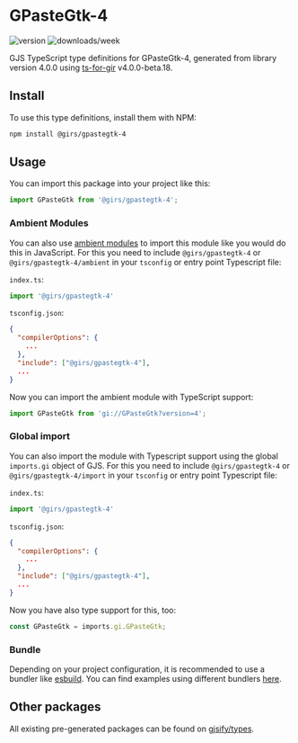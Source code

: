 
# GPasteGtk-4

![version](https://img.shields.io/npm/v/@girs/gpastegtk-4)
![downloads/week](https://img.shields.io/npm/dw/@girs/gpastegtk-4)


GJS TypeScript type definitions for GPasteGtk-4, generated from library version 4.0.0 using [ts-for-gir](https://github.com/gjsify/ts-for-gir) v4.0.0-beta.18.


## Install

To use this type definitions, install them with NPM:
```bash
npm install @girs/gpastegtk-4
```

## Usage

You can import this package into your project like this:
```ts
import GPasteGtk from '@girs/gpastegtk-4';
```

### Ambient Modules

You can also use [ambient modules](https://github.com/gjsify/ts-for-gir/tree/main/packages/cli#ambient-modules) to import this module like you would do this in JavaScript.
For this you need to include `@girs/gpastegtk-4` or `@girs/gpastegtk-4/ambient` in your `tsconfig` or entry point Typescript file:

`index.ts`:
```ts
import '@girs/gpastegtk-4'
```

`tsconfig.json`:
```json
{
  "compilerOptions": {
    ...
  },
  "include": ["@girs/gpastegtk-4"],
  ...
}
```

Now you can import the ambient module with TypeScript support: 

```ts
import GPasteGtk from 'gi://GPasteGtk?version=4';
```

### Global import

You can also import the module with Typescript support using the global `imports.gi` object of GJS.
For this you need to include `@girs/gpastegtk-4` or `@girs/gpastegtk-4/import` in your `tsconfig` or entry point Typescript file:

`index.ts`:
```ts
import '@girs/gpastegtk-4'
```

`tsconfig.json`:
```json
{
  "compilerOptions": {
    ...
  },
  "include": ["@girs/gpastegtk-4"],
  ...
}
```

Now you have also type support for this, too:

```ts
const GPasteGtk = imports.gi.GPasteGtk;
```

### Bundle

Depending on your project configuration, it is recommended to use a bundler like [esbuild](https://esbuild.github.io/). You can find examples using different bundlers [here](https://github.com/gjsify/ts-for-gir/tree/main/examples).

## Other packages

All existing pre-generated packages can be found on [gjsify/types](https://github.com/gjsify/types).

